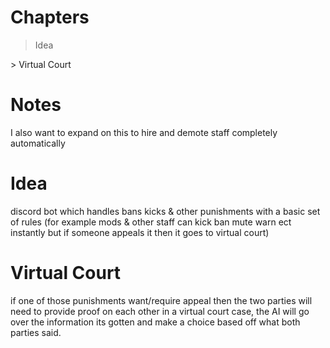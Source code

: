 # Chapters
> Idea
</b>
> Virtual Court</b>

# Notes
I also want to expand on this to hire and demote staff completely automatically

# Idea
discord bot which handles bans kicks & other punishments with a basic set of rules (for example mods & other staff can kick ban mute warn ect instantly but if someone appeals it then it goes to virtual court)

# Virtual Court
if one of those punishments want/require appeal then the two parties will need to provide proof on each other in a virtual court case, the AI will go over the information its gotten and make a choice based off what both parties said.
